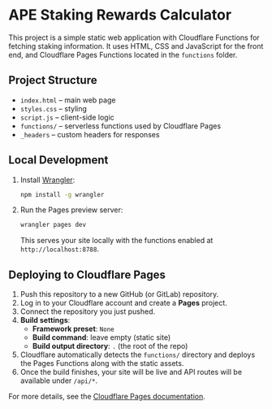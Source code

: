 # APE Staking Rewards Calculator

This project is a simple static web application with Cloudflare Functions for fetching staking information. It uses HTML, CSS and JavaScript for the front end, and Cloudflare Pages Functions located in the `functions` folder.

## Project Structure

- `index.html` – main web page
- `styles.css` – styling
- `script.js` – client-side logic
- `functions/` – serverless functions used by Cloudflare Pages
- `_headers` – custom headers for responses

## Local Development

1. Install [Wrangler](https://developers.cloudflare.com/workers/wrangler/):
   ```bash
   npm install -g wrangler
   ```
2. Run the Pages preview server:
   ```bash
   wrangler pages dev
   ```
   This serves your site locally with the functions enabled at `http://localhost:8788`.

## Deploying to Cloudflare Pages

1. Push this repository to a new GitHub (or GitLab) repository.
2. Log in to your Cloudflare account and create a **Pages** project.
3. Connect the repository you just pushed.
4. **Build settings**:
   - **Framework preset**: `None`
   - **Build command**: leave empty (static site)
   - **Build output directory**: `.` (the root of the repo)
5. Cloudflare automatically detects the `functions/` directory and deploys the Pages Functions along with the static assets.
6. Once the build finishes, your site will be live and API routes will be available under `/api/*`.

For more details, see the [Cloudflare Pages documentation](https://developers.cloudflare.com/pages/).

